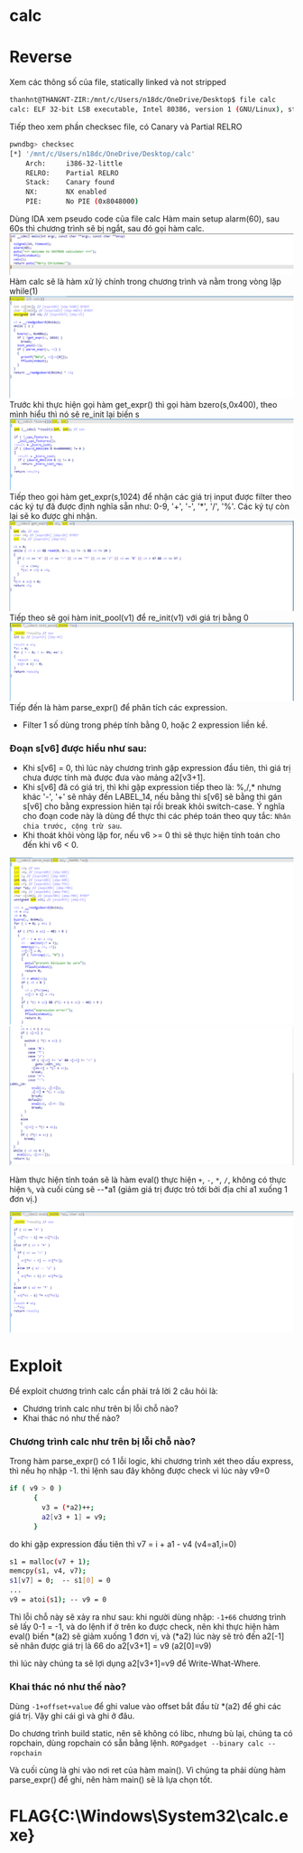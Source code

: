 # calc

# Reverse

Xem các thông số của file, statically linked và not stripped
```sh
thanhnt@THANGNT-ZIR:/mnt/c/Users/n18dc/OneDrive/Desktop$ file calc
calc: ELF 32-bit LSB executable, Intel 80386, version 1 (GNU/Linux), statically linked, for GNU/Linux 2.6.24, BuildID[sha1]=26cd6e85abb708b115d4526bcce2ea6db8a80c64, not stripped
```
Tiếp theo xem phần checksec file, có Canary và Partial RELRO
```sh
pwndbg> checksec
[*] '/mnt/c/Users/n18dc/OneDrive/Desktop/calc'
    Arch:     i386-32-little
    RELRO:    Partial RELRO
    Stack:    Canary found
    NX:       NX enabled
    PIE:      No PIE (0x8048000)
```

Dùng IDA xem pseudo code của file calc
Hàm main setup alarm(60), sau 60s thì chương trình sẽ bị ngắt, sau đó gọi hàm calc.
![main](https://github.com/zirami/pwnable.tw/blob/main/calc/images/main.png)
Hàm calc sẽ là hàm xử lý chính trong chương trình và nằm trong vòng lặp while(1)
![calc](https://github.com/zirami/pwnable.tw/blob/main/calc/images/calc.png)
Trước khi thực hiện gọi hàm get_expr() thì gọi hàm bzero(s,0x400), theo mình hiểu thì nó sẽ re_init lại biến s
![bzero](https://github.com/zirami/pwnable.tw/blob/main/calc/images/bzero.png)
Tiếp theo gọi hàm get_expr(s,1024) để nhận các giá trị input được filter theo các ký tự đã được định nghĩa sẵn như: 0-9, '+', '-', '*', '/', '%'. Các ký tự còn lại sẽ ko được ghi nhận.
![get_expr](https://github.com/zirami/pwnable.tw/blob/main/calc/images/get_expr.png)
Tiếp theo sẽ gọi hàm init_pool(v1) để re_init(v1) với giá trị bằng 0
![init_pool](https://github.com/zirami/pwnable.tw/blob/main/calc/images/init_pool.png)
Tiếp đến là hàm parse_expr() để phân tích các expression. 
* Filter 1 số dùng trong phép tính bằng 0, hoặc 2 expression liền kề.
###  Đoạn s[v6] được hiểu như sau:
* Khi s[v6] = 0, thì lúc này chương trình gặp expression đầu tiên, thì giá trị chưa được tính mà được đưa vào mảng a2[v3+1].
* Khi s[v6] đã có giá trị, thì khi gặp expression tiếp theo là: %,/,* nhưng khác '-', '+' sẽ nhảy đến LABEL_14, nếu bằng thì s[v6] sẽ bằng thì gán s[v6] cho bằng expression hiên tại rồi break khỏi switch-case. Ý nghĩa cho đoạn code này là dùng để thực thi các phép toán theo quy tắc: `Nhân chia trước, cộng trừ sau`.
* Khi thoát khỏi vòng lặp for, nếu v6 >= 0 thì sẽ thực hiện tính toán cho đến khi v6 < 0.

![parse_expr](https://github.com/zirami/pwnable.tw/blob/main/calc/images/parse_expr.png)
![parse_expr2](https://github.com/zirami/pwnable.tw/blob/main/calc/images/parse_expr2.png)

Hàm thực hiện tính toán sẽ là hàm eval() thực hiện `+`, `-`, `*`, `/`, không có thực hiện `%`, và cuối cùng sẽ --*a1 (giảm giá trị được trỏ tới bởi địa chỉ a1 xuống 1 đơn vị.)

![eval](https://github.com/zirami/pwnable.tw/blob/main/calc/images/eval.png)


# Exploit

Để exploit chương trình calc cần phải trả lời 2 câu hỏi là:
* Chương trình calc như trên bị lỗi chỗ nào?
* Khai thác nó như thế nào?

### Chương trình calc như trên bị lỗi chỗ nào?

Trong hàm parse_expr() có 1 lỗi logic, khi chương trình xét theo dấu express, thì nếu họ nhập -1. thì lệnh sau đây không được check vì lúc này v9=0
```sh
if ( v9 > 0 )
      {
        v3 = (*a2)++;
        a2[v3 + 1] = v9;
      }
```
do khi gặp expression đầu tiên thì v7 = i + a1 - v4 (v4=a1,i=0) 
```sh
s1 = malloc(v7 + 1);
memcpy(s1, v4, v7);
s1[v7] = 0;  -- s1[0] = 0
...
v9 = atoi(s1); -- v9 = 0
```
Thì lỗi chỗ này sẽ xảy ra như sau: khi người dùng nhập:
`-1+66` chương trình sẽ lấy 0-1 = -1, và do lệnh if ở trên ko được check, nên khi thực hiện hàm eval() biến *(a2) sẽ giảm xuống 1 đơn vị, và (*a2) lúc này sẽ trỏ đến a2[-1] sẽ nhân được giá trị là 66 do a2[v3+1] = v9 (a2[0]=v9)

thì lúc này chúng ta sẽ lợi dụng a2[v3+1]=v9 để Write-What-Where.

### Khai thác nó như thế nào?

Dùng `-1+offset+value` để ghi value vào offset bắt đầu từ *(a2) để ghi các giá trị. Vậy ghi cái gì và ghi ở đâu.

Do chương trình build static, nên sẽ không có libc, nhưng bù lại, chúng ta có ropchain, dùng ropchain có sẵn bằng lệnh.
`ROPgadget --binary calc --ropchain`

Và cuối cùng là ghi vào nơi ret của hàm main(). Vì chúng ta phải dùng hàm parse_expr() để ghi, nên hàm main() sẽ là lựa chọn tốt.

# FLAG{C:\Windows\System32\calc.exe}